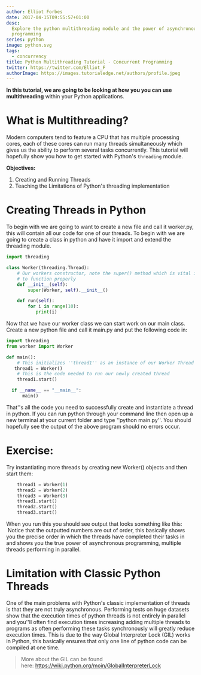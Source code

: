 ```yaml
---
author: Elliot Forbes
date: 2017-04-15T09:55:57+01:00
desc:
  Explore the python multithreading module and the power of asynchronous
  programming
series: python
image: python.svg
tags:
  - concurrency
title: Python Multithreading Tutorial - Concurrent Programming
twitter: https://twitter.com/Elliot_F
authorImage: https://images.tutorialedge.net/authors/profile.jpeg
---
```


**In this tutorial, we are going to be looking at how you you can use multithreading** within your Python applications. 

# What is Multithreading?

Modern computers tend to feature a CPU that has multiple processing cores, each
of these cores can run many threads simultaneously which gives us the ability to
perform several tasks concurrently. This tutorial will hopefully show you how to
get started with Python's `threading` module.

**Objectives:**

1. Creating and Running Threads
2. Teaching the Limitations of Python's threading implementation

# Creating Threads in Python

<p>To begin with we are going to want to create a new file and call it worker.py, this will contain all our code for one of our threads. To begin with we are going to create a class in python and have it import and extend the threading module.</p>

```python
import threading

class Worker(threading.Thread):
    # Our workers constructor, note the super() method which is vital if we want this
    # to function properly
    def __init__(self):
        super(Worker, self).__init__()

    def run(self):
        for i in range(10):
           print(i)
```

<p>Now that we have our worker class we can start work on our main class. Create a new python file and call it main.py and put the following code in:</p>

```python
import threading
from worker import Worker

def main():
    # This initializes ''thread1'' as an instance of our Worker Thread
   thread1 = Worker()
    # This is the code needed to run our newly created thread
    thread1.start()

  if __name__ == "__main__":
      main()
```

<p>That''s all the code you need to successfully create and instantiate a thread in python. If you can run python through your command line then open up a new terminal at your current folder and type ''python main.py''. You should hopefully see the output of the above program should no errors occur.</p>

# Exercise:

<p>Try instantiating more threads by creating new Worker() objects and then start them:</p>

```python
    thread1 = Worker(1)
    thread2 = Worker(2)
    thread3 = Worker(3)
    thread1.start()
    thread2.start()
    thread3.start()
```

<p>When you run this you should see output that looks something like this:  Notice that the outputted numbers are out of order, this basically shows you the precise order in which the threads have completed their tasks in and shows you the true power of asynchronous programming, multiple threads performing in parallel.</p>

# Limitation with Classic Python Threads

One of the main problems with Python's classic implementation of threads is that
they are not truly asynchronous. Performing tests on huge datasets show that the
execution times of python threads is not entirely in parallel and you''ll often
find execution times increasing adding multiple threads to programs as often
performing these tasks synchronously will greatly reduce execution times. This
is due to the way Global Interpreter Lock (GIL) works in Python, this basically
ensures that only one line of python code can be compiled at one time.

> More about the GIL can be found
> here: <a href="https://wiki.python.org/moin/GlobalInterpreterLock">https://wiki.python.org/moin/GlobalInterpreterLock</a>
